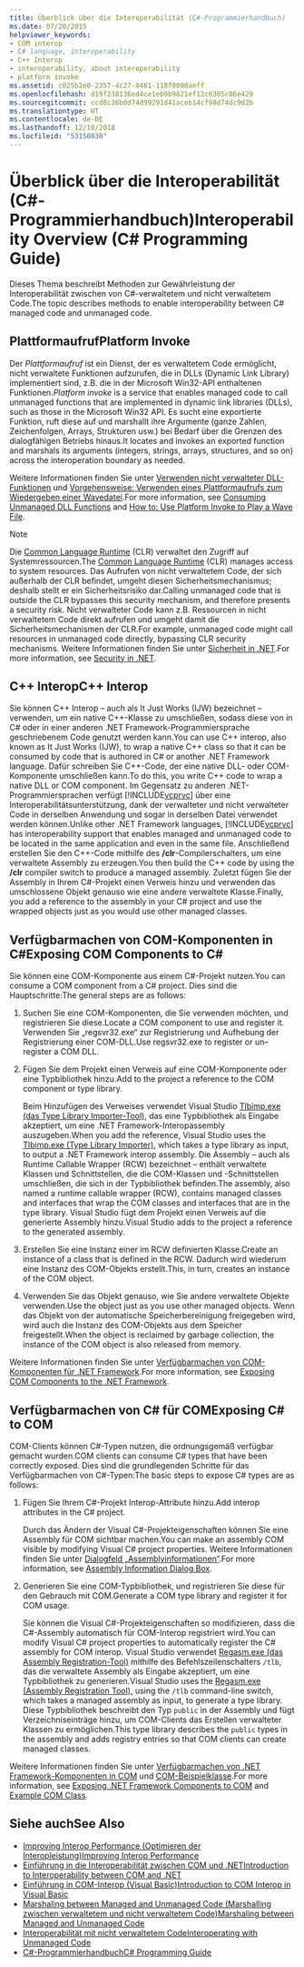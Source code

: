 ```yaml
---
title: Überblick über die Interoperabilität (C#-Programmierhandbuch)
ms.date: 07/20/2015
helpviewer_keywords:
- COM interop
- C# language, interoperability
- C++ Interop
- interoperability, about interoperability
- platform invoke
ms.assetid: c025b2e0-2357-4c27-8461-118f0090aeff
ms.openlocfilehash: d19f238136ed4ce1eb9b9821ef12c6305c06e429
ms.sourcegitcommit: ccd8c36b0d74d99291d41aceb14cf98d74dc9d2b
ms.translationtype: HT
ms.contentlocale: de-DE
ms.lasthandoff: 12/10/2018
ms.locfileid: "53150030"
---
```

# <a name="interoperability-overview-c-programming-guide"></a><span data-ttu-id="88d2f-102">Überblick über die Interoperabilität (C#-Programmierhandbuch)</span><span class="sxs-lookup"><span data-stu-id="88d2f-102">Interoperability Overview (C# Programming Guide)</span></span>
<span data-ttu-id="88d2f-103">Dieses Thema beschreibt Methoden zur Gewährleistung der Interoperabilität zwischen von C#-verwaltetem und nicht verwaltetem Code.</span><span class="sxs-lookup"><span data-stu-id="88d2f-103">The topic describes methods to enable interoperability between C# managed code and unmanaged code.</span></span>  
  
## <a name="platform-invoke"></a><span data-ttu-id="88d2f-104">Plattformaufruf</span><span class="sxs-lookup"><span data-stu-id="88d2f-104">Platform Invoke</span></span>  
 <span data-ttu-id="88d2f-105">Der *Plattformaufruf* ist ein Dienst, der es verwaltetem Code ermöglicht, nicht verwaltete Funktionen aufzurufen, die in DLLs (Dynamic Link Library) implementiert sind, z.B. die in der Microsoft Win32-API enthaltenen Funktionen.</span><span class="sxs-lookup"><span data-stu-id="88d2f-105">*Platform invoke* is a service that enables managed code to call unmanaged functions that are implemented in dynamic link libraries (DLLs), such as those in the Microsoft Win32 API.</span></span> <span data-ttu-id="88d2f-106">Es sucht eine exportierte Funktion, ruft diese auf und marshallt ihre Argumente (ganze Zahlen, Zeichenfolgen, Arrays, Strukturen usw.) bei Bedarf über die Grenzen des dialogfähigen Betriebs hinaus.</span><span class="sxs-lookup"><span data-stu-id="88d2f-106">It locates and invokes an exported function and marshals its arguments (integers, strings, arrays, structures, and so on) across the interoperation boundary as needed.</span></span>  
  
 <span data-ttu-id="88d2f-107">Weitere Informationen finden Sie unter [Verwenden nicht verwalteter DLL-Funktionen](../../../framework/interop/consuming-unmanaged-dll-functions.md) und [Vorgehensweise: Verwenden eines Plattformaufrufs zum Wiedergeben einer Wavedatei](../../../csharp/programming-guide/interop/how-to-use-platform-invoke-to-play-a-wave-file.md).</span><span class="sxs-lookup"><span data-stu-id="88d2f-107">For more information, see [Consuming Unmanaged DLL Functions](../../../framework/interop/consuming-unmanaged-dll-functions.md) and [How to: Use Platform Invoke to Play a Wave File](../../../csharp/programming-guide/interop/how-to-use-platform-invoke-to-play-a-wave-file.md).</span></span>  
  
> [!NOTE]
>  <span data-ttu-id="88d2f-108">Die [Common Language Runtime](../../../standard/clr.md) (CLR) verwaltet den Zugriff auf Systemressourcen.</span><span class="sxs-lookup"><span data-stu-id="88d2f-108">The [Common Language Runtime](../../../standard/clr.md) (CLR) manages access to system resources.</span></span> <span data-ttu-id="88d2f-109">Das Aufrufen von nicht verwaltetem Code, der sich außerhalb der CLR befindet, umgeht diesen Sicherheitsmechanismus; deshalb stellt er ein Sicherheitsrisiko dar.</span><span class="sxs-lookup"><span data-stu-id="88d2f-109">Calling unmanaged code that is outside the CLR bypasses this security mechanism, and therefore presents a security risk.</span></span> <span data-ttu-id="88d2f-110">Nicht verwalteter Code kann z.B. Ressourcen in nicht verwaltetem Code direkt aufrufen und umgeht damit die Sicherheitsmechanismen der CLR.</span><span class="sxs-lookup"><span data-stu-id="88d2f-110">For example, unmanaged code might call resources in unmanaged code directly, bypassing CLR security mechanisms.</span></span> <span data-ttu-id="88d2f-111">Weitere Informationen finden Sie unter [Sicherheit in .NET](../../../standard/security/index.md).</span><span class="sxs-lookup"><span data-stu-id="88d2f-111">For more information, see [Security in .NET](../../../standard/security/index.md).</span></span>  
  
## <a name="c-interop"></a><span data-ttu-id="88d2f-112">C++ Interop</span><span class="sxs-lookup"><span data-stu-id="88d2f-112">C++ Interop</span></span>  
 <span data-ttu-id="88d2f-113">Sie können C++ Interop – auch als It Just Works (IJW) bezeichnet – verwenden, um ein native C++-Klasse zu umschließen, sodass diese von in C# oder in einer anderen .NET Framework-Programmiersprache geschriebenem Code genutzt werden kann.</span><span class="sxs-lookup"><span data-stu-id="88d2f-113">You can use C++ interop, also known as It Just Works (IJW), to wrap a native C++ class so that it can be consumed by code that is authored in C# or another .NET Framework language.</span></span> <span data-ttu-id="88d2f-114">Dafür schreiben Sie C++-Code, der eine native DLL- oder COM-Komponente umschließen kann.</span><span class="sxs-lookup"><span data-stu-id="88d2f-114">To do this, you write C++ code to wrap a native DLL or COM component.</span></span> <span data-ttu-id="88d2f-115">Im Gegensatz zu anderen .NET-Programmiersprachen verfügt [!INCLUDE[vcprvc](~/includes/vcprvc-md.md)] über eine Interoperabilitätsunterstützung, dank der verwalteter und nicht verwalteter Code in derselben Anwendung und sogar in derselben Datei verwendet werden können.</span><span class="sxs-lookup"><span data-stu-id="88d2f-115">Unlike other .NET Framework languages, [!INCLUDE[vcprvc](~/includes/vcprvc-md.md)] has interoperability support that enables managed and unmanaged code to be located in the same application and even in the same file.</span></span> <span data-ttu-id="88d2f-116">Anschließend erstellen Sie den C++-Code mithilfe des **/clr**-Compilerschalters, um eine verwaltete Assembly zu erzeugen.</span><span class="sxs-lookup"><span data-stu-id="88d2f-116">You then build the C++ code by using the **/clr** compiler switch to produce a managed assembly.</span></span> <span data-ttu-id="88d2f-117">Zuletzt fügen Sie der Assembly in Ihrem C#-Projekt einen Verweis hinzu und verwenden das umschlossene Objekt genauso wie eine andere verwaltete Klasse.</span><span class="sxs-lookup"><span data-stu-id="88d2f-117">Finally, you add a reference to the assembly in your C# project and use the wrapped objects just as you would use other managed classes.</span></span>  
  
## <a name="exposing-com-components-to-c"></a><span data-ttu-id="88d2f-118">Verfügbarmachen von COM-Komponenten in C#</span><span class="sxs-lookup"><span data-stu-id="88d2f-118">Exposing COM Components to C#</span></span>  
 <span data-ttu-id="88d2f-119">Sie können eine COM-Komponente aus einem C#-Projekt nutzen.</span><span class="sxs-lookup"><span data-stu-id="88d2f-119">You can consume a COM component from a C# project.</span></span> <span data-ttu-id="88d2f-120">Dies sind die Hauptschritte:</span><span class="sxs-lookup"><span data-stu-id="88d2f-120">The general steps are as follows:</span></span>  
  
1.  <span data-ttu-id="88d2f-121">Suchen Sie eine COM-Komponenten, die Sie verwenden möchten, und registrieren Sie diese.</span><span class="sxs-lookup"><span data-stu-id="88d2f-121">Locate a COM component to use and register it.</span></span> <span data-ttu-id="88d2f-122">Verwenden Sie „regsvr32.exe“ zur Registrierung und Aufhebung der Registrierung einer COM-DLL.</span><span class="sxs-lookup"><span data-stu-id="88d2f-122">Use regsvr32.exe to register or un–register a COM DLL.</span></span>  
  
2.  <span data-ttu-id="88d2f-123">Fügen Sie dem Projekt einen Verweis auf eine COM-Komponente oder eine Typbibliothek hinzu.</span><span class="sxs-lookup"><span data-stu-id="88d2f-123">Add to the project a reference to the COM component or type library.</span></span>  
  
     <span data-ttu-id="88d2f-124">Beim Hinzufügen des Verweises verwendet Visual Studio [Tlbimp.exe (das Type Library Importer-Tool)](../../../../docs/framework/tools/tlbimp-exe-type-library-importer.md), das eine Typbibliothek als Eingabe akzeptiert, um eine .NET Framework-Interopassembly auszugeben.</span><span class="sxs-lookup"><span data-stu-id="88d2f-124">When you add the reference, Visual Studio uses the [Tlbimp.exe (Type Library Importer)](../../../../docs/framework/tools/tlbimp-exe-type-library-importer.md), which takes a type library as input, to output a .NET Framework interop assembly.</span></span> <span data-ttu-id="88d2f-125">Die Assembly – auch als Runtime Callable Wrapper (RCW) bezeichnet – enthält verwaltete Klassen und Schnittstellen, die die COM-Klassen und -Schnittstellen umschließen, die sich in der Typbibliothek befinden.</span><span class="sxs-lookup"><span data-stu-id="88d2f-125">The assembly, also named a runtime callable wrapper (RCW), contains managed classes and interfaces that wrap the COM classes and interfaces that are in the type library.</span></span> <span data-ttu-id="88d2f-126">Visual Studio fügt dem Projekt einen Verweis auf die generierte Assembly hinzu.</span><span class="sxs-lookup"><span data-stu-id="88d2f-126">Visual Studio adds to the project a reference to the generated assembly.</span></span>  
  
3.  <span data-ttu-id="88d2f-127">Erstellen Sie eine Instanz einer im RCW definierten Klasse.</span><span class="sxs-lookup"><span data-stu-id="88d2f-127">Create an instance of a class that is defined in the RCW.</span></span> <span data-ttu-id="88d2f-128">Dadurch wird wiederum eine Instanz des COM-Objekts erstellt.</span><span class="sxs-lookup"><span data-stu-id="88d2f-128">This, in turn, creates an instance of the COM object.</span></span>  
  
4.  <span data-ttu-id="88d2f-129">Verwenden Sie das Objekt genauso, wie Sie andere verwaltete Objekte verwenden.</span><span class="sxs-lookup"><span data-stu-id="88d2f-129">Use the object just as you use other managed objects.</span></span> <span data-ttu-id="88d2f-130">Wenn das Objekt von der automatische Speicherbereinigung freigegeben wird, wird auch die Instanz des COM-Objekts aus dem Speicher freigestellt.</span><span class="sxs-lookup"><span data-stu-id="88d2f-130">When the object is reclaimed by garbage collection, the instance of the COM object is also released from memory.</span></span>  
  
 <span data-ttu-id="88d2f-131">Weitere Informationen finden Sie unter [Verfügbarmachen von COM-Komponenten für .NET Framework](../../../../docs/framework/interop/exposing-com-components.md).</span><span class="sxs-lookup"><span data-stu-id="88d2f-131">For more information, see [Exposing COM Components to the .NET Framework](../../../../docs/framework/interop/exposing-com-components.md).</span></span>  
  
## <a name="exposing-c-to-com"></a><span data-ttu-id="88d2f-132">Verfügbarmachen von C# für COM</span><span class="sxs-lookup"><span data-stu-id="88d2f-132">Exposing C# to COM</span></span>  
 <span data-ttu-id="88d2f-133">COM-Clients können C#-Typen nutzen, die ordnungsgemäß verfügbar gemacht wurden.</span><span class="sxs-lookup"><span data-stu-id="88d2f-133">COM clients can consume C# types that have been correctly exposed.</span></span> <span data-ttu-id="88d2f-134">Dies sind die grundlegenden Schritte für das Verfügbarmachen von C#-Typen:</span><span class="sxs-lookup"><span data-stu-id="88d2f-134">The basic steps to expose C# types are as follows:</span></span>  
  
1.  <span data-ttu-id="88d2f-135">Fügen Sie Ihrem C#-Projekt Interop-Attribute hinzu.</span><span class="sxs-lookup"><span data-stu-id="88d2f-135">Add interop attributes in the C# project.</span></span>  
  
     <span data-ttu-id="88d2f-136">Durch das Ändern der Visual C#-Projekteigenschaften können Sie eine Assembly für COM sichtbar machen.</span><span class="sxs-lookup"><span data-stu-id="88d2f-136">You can make an assembly COM visible by modifying Visual C# project properties.</span></span> <span data-ttu-id="88d2f-137">Weitere Informationen finden Sie unter [Dialogfeld „Assemblyinformationen“](/visualstudio/ide/reference/assembly-information-dialog-box).</span><span class="sxs-lookup"><span data-stu-id="88d2f-137">For more information, see [Assembly Information Dialog Box](/visualstudio/ide/reference/assembly-information-dialog-box).</span></span>  
  
2.  <span data-ttu-id="88d2f-138">Generieren Sie eine COM-Typbibliothek, und registrieren Sie diese für den Gebrauch mit COM.</span><span class="sxs-lookup"><span data-stu-id="88d2f-138">Generate a COM type library and register it for COM usage.</span></span>  
  
     <span data-ttu-id="88d2f-139">Sie können die Visual C#-Projekteigenschaften so modifizieren, dass die C#-Assembly automatisch für COM-Interop registriert wird.</span><span class="sxs-lookup"><span data-stu-id="88d2f-139">You can modify Visual C# project properties to automatically register the C# assembly for COM interop.</span></span> <span data-ttu-id="88d2f-140">Visual Studio verwendet [Regasm.exe (das Assembly Registration-Tool)](../../../../docs/framework/tools/regasm-exe-assembly-registration-tool.md) mithilfe des Befehlszeilenschalters `/tlb`, das die verwaltete Assembly als Eingabe akzeptiert, um eine Typbibliothek zu generieren.</span><span class="sxs-lookup"><span data-stu-id="88d2f-140">Visual Studio uses the [Regasm.exe (Assembly Registration Tool)](../../../../docs/framework/tools/regasm-exe-assembly-registration-tool.md), using the `/tlb` command-line switch, which takes a managed assembly as input, to generate a type library.</span></span> <span data-ttu-id="88d2f-141">Diese Typbibliothek beschreibt den Typ `public` in der Assembly und fügt Verzeichniseinträge hinzu, um COM-Clients das Erstellen verwalteter Klassen zu ermöglichen.</span><span class="sxs-lookup"><span data-stu-id="88d2f-141">This type library describes the `public` types in the assembly and adds registry entries so that COM clients can create managed classes.</span></span>  
  
 <span data-ttu-id="88d2f-142">Weitere Informationen finden Sie unter [Verfügbarmachen von .NET Framework-Komponenten in COM](../../../../docs/framework/interop/exposing-dotnet-components-to-com.md) und [COM-Beispielklasse](../../../csharp/programming-guide/interop/example-com-class.md).</span><span class="sxs-lookup"><span data-stu-id="88d2f-142">For more information, see [Exposing .NET Framework Components to COM](../../../../docs/framework/interop/exposing-dotnet-components-to-com.md) and [Example COM Class](../../../csharp/programming-guide/interop/example-com-class.md).</span></span>  
  
## <a name="see-also"></a><span data-ttu-id="88d2f-143">Siehe auch</span><span class="sxs-lookup"><span data-stu-id="88d2f-143">See Also</span></span>

- [<span data-ttu-id="88d2f-144">Improving Interop Performance (Optimieren der Interopleistung)</span><span class="sxs-lookup"><span data-stu-id="88d2f-144">Improving Interop Performance</span></span>](https://docs.microsoft.com/previous-versions/msp-n-p/ff647812%28v=pandp.10%29)  
- [<span data-ttu-id="88d2f-145">Einführung in die Interoperabilität zwischen COM und .NET</span><span class="sxs-lookup"><span data-stu-id="88d2f-145">Introduction to Interoperability between COM and .NET</span></span>](/office/client-developer/outlook/pia/introduction-to-interoperability-between-com-and-net)  
- [<span data-ttu-id="88d2f-146">Einführung in COM-Interop (Visual Basic)</span><span class="sxs-lookup"><span data-stu-id="88d2f-146">Introduction to COM Interop in Visual Basic</span></span>](../../../../docs/visual-basic/programming-guide/com-interop/introduction-to-com-interop.md)  
- [<span data-ttu-id="88d2f-147">Marshaling between Managed and Unmanaged Code (Marshalling zwischen verwaltetem und nicht verwaltetem Code)</span><span class="sxs-lookup"><span data-stu-id="88d2f-147">Marshaling between Managed and Unmanaged Code</span></span>](../../../../docs/framework/interop/interop-marshaling.md)  
- [<span data-ttu-id="88d2f-148">Interoperabilität mit nicht verwaltetem Code</span><span class="sxs-lookup"><span data-stu-id="88d2f-148">Interoperating with Unmanaged Code</span></span>](../../../../docs/framework/interop/index.md)  
- [<span data-ttu-id="88d2f-149">C#-Programmierhandbuch</span><span class="sxs-lookup"><span data-stu-id="88d2f-149">C# Programming Guide</span></span>](../../../csharp/programming-guide/index.md)
